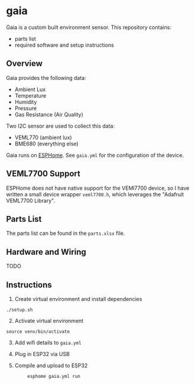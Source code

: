 # gaia

Gaia is a custom built environment sensor. This repository contains:
- parts list
- required software and setup instructions

## Overview

Gaia provides the following data:
- Ambient Lux
- Temperature
- Humidity
- Pressure
- Gas Resistance (Air Quality)

Two I2C sensor are used to collect this data:
- VEML770 (ambient lux)
- BME680 (everything else)

Gaia runs on [ESPHome](https://esphome.io). See `gaia.yml`  for the configuration of the device.

## VEML7700 Support

ESPHome does not have native support for the VEMl7700 device, so I have written a small device wrapper `veml7700.h`, which leverages the "Adafruit VEML7700 Library".

## Parts List

The parts list can be found in the `parts.xlsx` file.

## Hardware and Wiring

TODO

## Instructions

1. Create virtual environment and install dependencies

```
./setup.sh
```

2. Activate virtual environment

```
source venv/bin/activate
```

3. Add wifi details to  `gaia.yml`

4. Plug in ESP32 via USB

5. Compile and upload to ESP32

```
		esphome gaia.yml run
```
